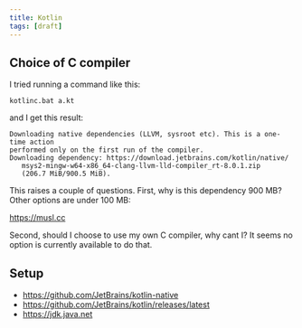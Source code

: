 ```yaml
---
title: Kotlin
tags: [draft]
---
```


## Choice of C compiler

I tried running a command like this:

~~~
kotlinc.bat a.kt
~~~

and I get this result:

~~~
Downloading native dependencies (LLVM, sysroot etc). This is a one-time action 
performed only on the first run of the compiler.
Downloading dependency: https://download.jetbrains.com/kotlin/native/
   msys2-mingw-w64-x86_64-clang-llvm-lld-compiler_rt-8.0.1.zip
   (206.7 MiB/900.5 MiB).
~~~

This raises a couple of questions. First, why is this dependency 900 MB? Other
options are under 100 MB:

<https://musl.cc>

Second, should I choose to use my own C compiler, why cant I? It seems no option
is currently available to do that.

## Setup

- <https://github.com/JetBrains/kotlin-native>
- <https://github.com/JetBrains/kotlin/releases/latest>
- <https://jdk.java.net>
